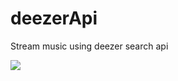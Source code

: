 # deezerApi
Stream music using deezer search api


![](https://media.giphy.com/media/l4FGnJrEir7LycR8s/giphy.gif)

